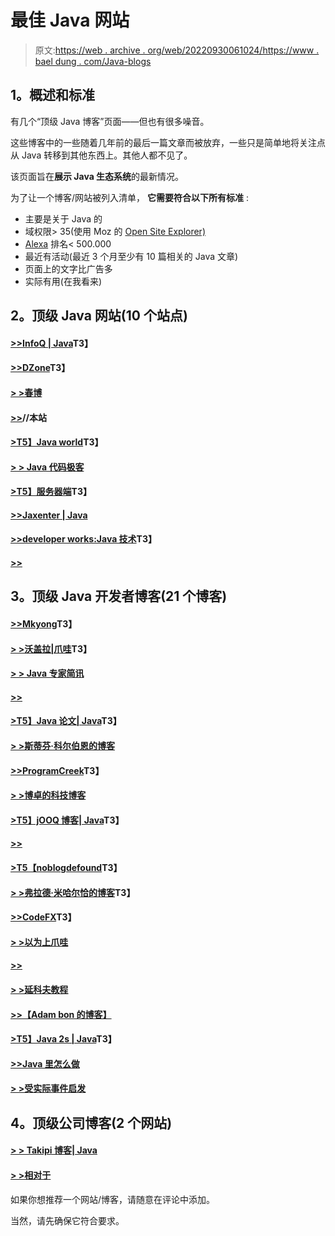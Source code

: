 # 最佳 Java 网站

> 原文:[https://web . archive . org/web/20220930061024/https://www . bael dung . com/Java-blogs](https://web.archive.org/web/20220930061024/https://www.baeldung.com/java-blogs)

## **1。概述和标准**

有几个“顶级 Java 博客”页面——但也有很多噪音。

这些博客中的一些随着几年前的最后一篇文章而被放弃，一些只是简单地将关注点从 Java 转移到其他东西上。其他人都不见了。

该页面旨在**展示 Java 生态系统**的最新情况。

为了让一个博客/网站被列入清单， **它需要符合以下所有标准** :

*   主要是关于 Java 的
*   域权限> 35(使用 Moz 的 [Open Site Explorer)](https://web.archive.org/web/20220704053938/https://moz.com/link-explorer/)
*   [Alexa](https://web.archive.org/web/20220704053938/https://www.alexa.com/) 排名< 500.000
*   最近有活动(最近 3 个月至少有 10 篇相关的 Java 文章)
*   页面上的文字比广告多
*   实际有用(在我看来)

## **2。顶级 Java 网站(10 个站点)**

#### **[>>InfoQ | Java](https://web.archive.org/web/20220704053938/http://www.infoq.com/java/)T3】**

#### **[>>DZone](https://web.archive.org/web/20220704053938/https://dzone.com/)T3】**

#### **[> >春博](https://web.archive.org/web/20220704053938/https://spring.io/blog)**

#### **[>>](/web/20220704053938/https://www.baeldung.com/)//本站**

#### **[>T5】Java world](https://web.archive.org/web/20220704053938/http://www.javaworld.com/)T3】**

#### **[> > Java 代码极客](https://web.archive.org/web/20220704053938/http://www.javacodegeeks.com/)**

#### **[>T5】服务器端](https://web.archive.org/web/20220704053938/http://www.theserverside.com/)T3】**

#### **[>>Jaxenter | Java](https://web.archive.org/web/20220704053938/http://jaxenter.com/news/java)**

#### **[>>developer works:Java 技术](https://web.archive.org/web/20220704053938/https://developer.ibm.com/languages/java/)T3】**

#### **[>>](https://web.archive.org/web/20220704053938/http://www.voxxed.com/)**

## **3。顶级 Java 开发者博客(21 个博客)**

#### **[>>Mkyong](https://web.archive.org/web/20220704053938/https://mkyong.com/)T3】**

#### **[> >沃盖拉|爪哇](https://web.archive.org/web/20220704053938/http://www.vogella.com/tutorials/java.html)T3】**

#### **[> > Java 专家简讯](https://web.archive.org/web/20220704053938/http://www.javaspecialists.eu/)**

#### **[>>](https://web.archive.org/web/20220704053938/https://javarevisited.blogspot.com/)**

#### **[>T5】Java 论文| Java](https://web.archive.org/web/20220704053938/http://javapapers.com/category/java/)T3】**

#### **[> >斯蒂芬·科尔伯恩的博客](https://web.archive.org/web/20220704053938/http://blog.joda.org/)**

#### **[>>ProgramCreek](https://web.archive.org/web/20220704053938/http://www.programcreek.com/)T3】**

#### **[> >博卓的科技博客](https://web.archive.org/web/20220704053938/http://techblog.bozho.net/)**

#### **[>T5】jOOQ 博客| Java](https://web.archive.org/web/20220704053938/http://blog.jooq.org/category/java/)T3】**

#### **[>>](https://web.archive.org/web/20220704053938/http://www.petrikainulainen.net/blog/)**

#### **[>T5【noblogdefound](https://web.archive.org/web/20220704053938/http://www.nurkiewicz.com/)T3】**

#### **[> >弗拉德·米哈尔恰的博客](https://web.archive.org/web/20220704053938/http://vladmihalcea.com/)T3】**

#### **[>>CodeFX](https://web.archive.org/web/20220704053938/http://blog.codefx.org/)T3】**

#### **[> >以为上爪哇](https://web.archive.org/web/20220704053938/http://www.thoughts-on-java.org/)**

#### **[>>](https://web.archive.org/web/20220704053938/http://blog.frankel.ch/)**

#### **[> >延科夫教程](https://web.archive.org/web/20220704053938/http://tutorials.jenkov.com/)**

#### **[>>【Adam bon 的博客】](https://web.archive.org/web/20220704053938/http://www.adam-bien.com/roller/abien/)**

#### **[>T5】Java 2s | Java](https://web.archive.org/web/20220704053938/http://www.java2s.com/Tutorials/Java/)T3】**

#### **[>>Java 里怎么做](https://web.archive.org/web/20220704053938/http://howtodoinjava.com/)**

#### **[> >受实际事件启发](https://web.archive.org/web/20220704053938/https://marxsoftware.blogspot.com/)**

## **4。顶级公司博客(2 个网站)**

#### **[> > Takipi 博客| Java](https://web.archive.org/web/20220704053938/http://blog.takipi.com/category/code/java/)**

#### **[> >相对于](https://web.archive.org/web/20220704053938/http://in.relation.to/)**

如果你想推荐一个网站/博客，请随意在评论中添加。

当然，请先确保它符合要求。